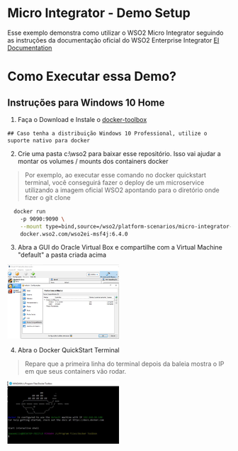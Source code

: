 # Micro Integrator - Demo Setup
Esse exemplo demonstra como utilizar o WSO2 Micro Integrator seguindo as instruções da documentação oficial do WSO2 Enterprise Integrator [EI Documentation](https://docs.wso2.com/display/EI640/Sending+a+Simple+Message+to+a+Service+Using+the+Micro+Integrator)

# Como Executar essa Demo?
   
## Instruções para Windows 10 Home 

1. Faça o Download e Instale o [docker-toolbox](https://docs.docker.com/toolbox/toolbox_install_windows/)
```
## Caso tenha a distribuição Windows 10 Professional, utilize o suporte nativo para docker
```
2. Crie uma pasta c:\wso2 para baixar esse repositório. Isso vai ajudar a montar os volumes / mounts dos containers docker
> Por exemplo, ao executar esse comando no docker quickstart terminal, você conseguirá fazer o deploy de um microservice utilizando a imagem oficial WSO2 apontando para o diretório onde fizer o git clone
  ```bash
    docker run 
      -p 9090:9090 \
      --mount type=bind,source=/wso2/platform-scenarios/micro-integrator-sample/v1.0.0/msf4j-setup/resources/microservices,target=/home/wso2carbon/wso2ei-6.4.0/wso2/msf4j/deployment/microservices/ \
      docker.wso2.com/wso2ei-msf4j:6.4.0
  ```

3. Abra a GUI do Oracle Virtual Box e compartilhe com a Virtual Machine "default" a pasta criada acima
<img src="https://raw.githubusercontent.com/joaoemilio/platform-scenarios/master/micro-integrator-sample/images/oracle-virtual-box-shared-folder.jpg" height="50%" width="50%">

4. Abra o Docker QuickStart Terminal
> Repare que a primeira linha do terminal depois da baleia mostra o IP em que seus containers vão rodar.

<img src="https://raw.githubusercontent.com/joaoemilio/platform-scenarios/master/micro-integrator-sample/images/docker-quickstart-terminal.jpg" height="50%" width="50%">

